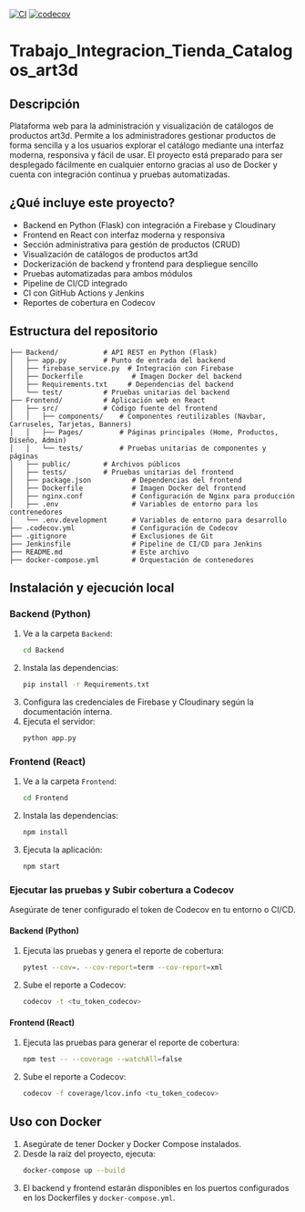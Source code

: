 [![CI](https://github.com/Sebasdlo/Trabajo_Integracion_Tienda_Catalogos_art3d/actions/workflows/ci.yml/badge.svg)](https://github.com/Sebasdlo/Trabajo_Integracion_Tienda_Catalogos_art3d/actions)
[![codecov](https://codecov.io/gh/Sebasdlo/Trabajo_Integracion_Tienda_Catalogos_art3d/branch/main/graph/badge.svg)](https://codecov.io/gh/Sebasdlo/Trabajo_Integracion_Tienda_Catalogos_art3d)

# Trabajo_Integracion_Tienda_Catalogos_art3d

## Descripción

Plataforma web para la administración y visualización de catálogos de productos art3d. Permite a los administradores gestionar productos de forma sencilla y a los usuarios explorar el catálogo mediante una interfaz moderna, responsiva y fácil de usar. El proyecto está preparado para ser desplegado fácilmente en cualquier entorno gracias al uso de Docker y cuenta con integración continua y pruebas automatizadas.

## ¿Qué incluye este proyecto?

- Backend en Python (Flask) con integración a Firebase y Cloudinary
- Frontend en React con interfaz moderna y responsiva
- Sección administrativa para gestión de productos (CRUD)
- Visualización de catálogos de productos art3d
- Dockerización de backend y frontend para despliegue sencillo
- Pruebas automatizadas para ambos módulos
- Pipeline de CI/CD integrado
- CI con GitHub Actions y Jenkins
- Reportes de cobertura en Codecov

## Estructura del repositorio
```
├── Backend/           # API REST en Python (Flask)
│   ├── app.py         # Punto de entrada del backend
│   ├── firebase_service.py  # Integración con Firebase
│   ├── Dockerfile            # Imagen Docker del backend
│   ├── Requirements.txt     # Dependencias del backend
│   └── test/          # Pruebas unitarias del backend
├── Frontend/          # Aplicación web en React
│   ├── src/           # Código fuente del frontend
│   │   ├── components/    # Componentes reutilizables (Navbar, Carruseles, Tarjetas, Banners)
│   │   ├── Pages/         # Páginas principales (Home, Productos, Diseño, Admin)
│   │   └── tests/         # Pruebas unitarias de componentes y páginas
│   ├── public/        # Archivos públicos
│   ├── tests/         # Pruebas unitarias del frontend
│   ├── package.json          # Dependencias del frontend
│   ├── Dockerfile            # Imagen Docker del frontend
│   ├── nginx.conf            # Configuración de Nginx para producción
│   ├── .env                  # Variables de entorno para los contrenedores
│   └── .env.development      # Variables de entorno para desarrollo 
├── .codecov.yml              # Configuración de Codecov
├── .gitignore                # Exclusiones de Git
├── Jenkinsfile               # Pipeline de CI/CD para Jenkins
├── README.md                 # Este archivo
├── docker-compose.yml        # Orquestación de contenedores
```

## Instalación y ejecución local

### Backend (Python)
1. Ve a la carpeta `Backend`:
   ```bash
   cd Backend
   ```
2. Instala las dependencias:
   ```bash
   pip install -r Requirements.txt
   ```
3. Configura las credenciales de Firebase y Cloudinary según la documentación interna.
4. Ejecuta el servidor:
   ```bash
   python app.py
   ```

### Frontend (React)
1. Ve a la carpeta `Frontend`:
   ```bash
   cd Frontend
   ```
2. Instala las dependencias:
   ```bash
   npm install
   ```
3. Ejecuta la aplicación:
   ```bash
   npm start
   ```

### Ejecutar las pruebas y Subir cobertura a Codecov

Asegúrate de tener configurado el token de Codecov en tu entorno o CI/CD.

#### Backend (Python)
1. Ejecuta las pruebas y genera el reporte de cobertura:
   ```bash
   pytest --cov=. --cov-report=term --cov-report=xml
   ```
2. Sube el reporte a Codecov:
   ```bash
   codecov -t <tu_token_codecov>
   ```

#### Frontend (React)
1. Ejecuta las pruebas para generar el reporte de cobertura:
   ```bash
   npm test -- --coverage --watchAll=false   
   ```
2. Sube el reporte a Codecov:
   ```bash
   codecov -f coverage/lcov.info <tu_token_codecov>
   ```

## Uso con Docker

1. Asegúrate de tener Docker y Docker Compose instalados.
2. Desde la raíz del proyecto, ejecuta:
   ```bash
   docker-compose up --build
   ```
3. El backend y frontend estarán disponibles en los puertos configurados en los Dockerfiles y `docker-compose.yml`.
